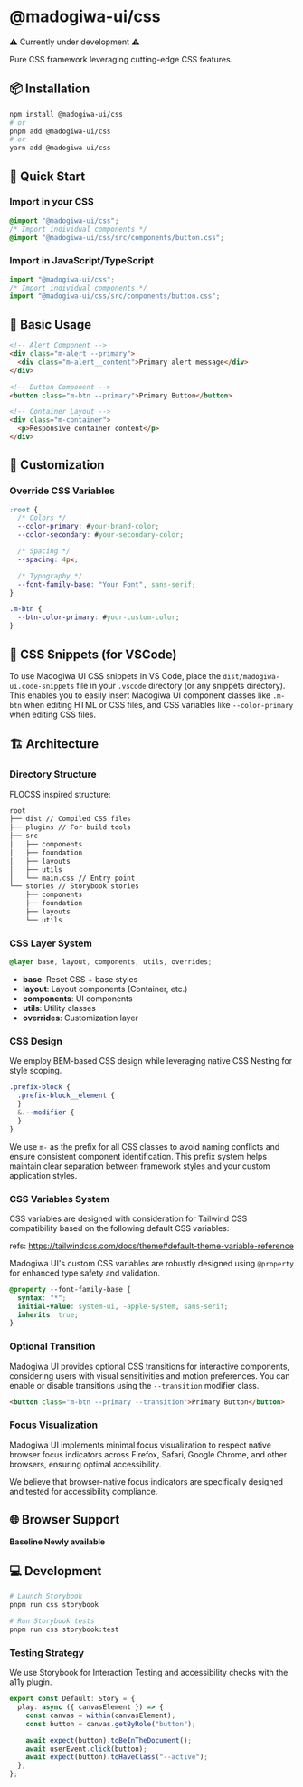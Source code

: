 # @madogiwa-ui/css

⚠️ Currently under development ⚠️

Pure CSS framework leveraging cutting-edge CSS features.

## 📦 Installation

```bash
npm install @madogiwa-ui/css
# or
pnpm add @madogiwa-ui/css
# or
yarn add @madogiwa-ui/css
```

## 🚀 Quick Start

### Import in your CSS

```css
@import "@madogiwa-ui/css";
/* Import individual components */
@import "@madogiwa-ui/css/src/components/button.css";
```

### Import in JavaScript/TypeScript

```javascript
import "@madogiwa-ui/css";
/* Import individual components */
import "@madogiwa-ui/css/src/components/button.css";
```

## 🎨 Basic Usage

```html
<!-- Alert Component -->
<div class="m-alert --primary">
  <div class="m-alert__content">Primary alert message</div>
</div>

<!-- Button Component -->
<button class="m-btn --primary">Primary Button</button>

<!-- Container Layout -->
<div class="m-container">
  <p>Responsive container content</p>
</div>
```

## 🔧 Customization

### Override CSS Variables

```css
:root {
  /* Colors */
  --color-primary: #your-brand-color;
  --color-secondary: #your-secondary-color;

  /* Spacing */
  --spacing: 4px;

  /* Typography */
  --font-family-base: "Your Font", sans-serif;
}

.m-btn {
  --btn-color-primary: #your-custom-color;
}
```

## 🔖 CSS Snippets (for VSCode)

To use Madogiwa UI CSS snippets in VS Code, place the `dist/madogiwa-ui.code-snippets` file in your `.vscode` directory (or any snippets directory). This enables you to easily insert Madogiwa UI component classes like `.m-btn` when editing HTML or CSS files, and CSS variables like `--color-primary` when editing CSS files.

## 🏗️ Architecture

### Directory Structure

FLOCSS inspired structure:

```sh
root
├── dist // Compiled CSS files
├── plugins // For build tools
├── src
│   ├── components
│   ├── foundation
│   ├── layouts
│   ├── utils
│   └── main.css // Entry point
└── stories // Storybook stories
    ├── components
    ├── foundation
    ├── layouts
    └── utils
```

### CSS Layer System

```css
@layer base, layout, components, utils, overrides;
```

- **base**: Reset CSS + base styles
- **layout**: Layout components (Container, etc.)
- **components**: UI components
- **utils**: Utility classes
- **overrides**: Customization layer

### CSS Design

We employ BEM-based CSS design while leveraging native CSS Nesting for style scoping.

```css
.prefix-block {
  .prefix-block__element {
  }
  &.--modifier {
  }
}
```

We use `m-` as the prefix for all CSS classes to avoid naming conflicts and ensure consistent component identification.
This prefix system helps maintain clear separation between framework styles and your custom application styles.

### CSS Variables System

CSS variables are designed with consideration for Tailwind CSS compatibility based on the following default CSS variables:

refs: https://tailwindcss.com/docs/theme#default-theme-variable-reference

Madogiwa UI's custom CSS variables are robustly designed using `@property` for enhanced type safety and validation.

```css
@property --font-family-base {
  syntax: "*";
  initial-value: system-ui, -apple-system, sans-serif;
  inherits: true;
}
```


### Optional Transition

Madogiwa UI provides optional CSS transitions for interactive components, considering users with visual sensitivities and motion preferences. You can enable or disable transitions using the `--transition` modifier class.

```html
<button class="m-btn --primary --transition">Primary Button</button>
```

### Focus Visualization

Madogiwa UI implements minimal focus visualization to respect native browser focus indicators across Firefox, Safari, Google Chrome, and other browsers, ensuring optimal accessibility.

We believe that browser-native focus indicators are specifically designed and tested for accessibility compliance.

## 🌐 Browser Support

**Baseline Newly available**

## 💻 Development

```sh
# Launch Storybook
pnpm run css storybook

# Run Storybook tests
pnpm run css storybook:test
```

### Testing Strategy

We use Storybook for Interaction Testing and accessibility checks with the a11y plugin.

```typescript
export const Default: Story = {
  play: async ({ canvasElement }) => {
    const canvas = within(canvasElement);
    const button = canvas.getByRole("button");

    await expect(button).toBeInTheDocument();
    await userEvent.click(button);
    await expect(button).toHaveClass("--active");
  },
};
```
